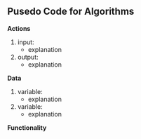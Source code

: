 ## Pusedo Code for Algorithms

**Actions**
1. input:
    - explanation
2. output:
    - explanation

**Data**
1. variable:
    - explanation
2. variable:
    - explanation

**Functionality**